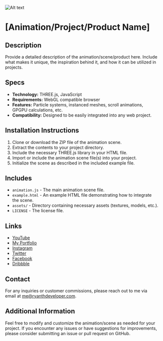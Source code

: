                                                       
![Alt text](https://ryanthedevloper-storage.nyc3.cdn.digitaloceanspaces.com/logo/logo-grey.svg?raw=true "Ryan The Developer Logo")

# [Animation/Project/Product Name]

## Description

Provide a detailed description of the animation/scene/product here. Include what makes it unique, the inspiration behind it, and how it can be utilized in projects.

## Specs

- **Technology:** THREE.js, JavaScript
- **Requirements:** WebGL compatible browser
- **Features:** Particle systems, instanced meshes, scroll animations, GPGPU calculations, etc.
- **Compatibility:** Designed to be easily integrated into any web project.

## Installation Instructions

1. Clone or download the ZIP file of the animation scene.
2. Extract the contents to your project directory.
3. Include the necessary THREE.js library in your HTML file.
4. Import or include the animation scene file(s) into your project.
5. Initialize the scene as described in the included example file.

## Includes

- `animation.js` - The main animation scene file.
- `example.html` - An example HTML file demonstrating how to integrate the scene.
- `assets/` - Directory containing necessary assets (textures, models, etc.).
- `LICENSE` - The license file.

## Links

- [YouTube](https://www.youtube.com/@ryanthedeveloper)
- [My Portfolio](https://www.ryanthedeveloper.com)
- [Instagram](https://www.instagram.com/ryan_the_developer/)
- [Twitter](https://twitter.com/ryan_the_dev)
- [Facebook](https://www.facebook.com/ryanthedeveloper)
- [Dribbble](https://dribbble.com/ryan_the_developer)

## Contact

For any inquiries or customer commissions, please reach out to me via email at [me@ryanthdeveloper.com](mailto:me@ryanthdeveloper.com).

## Additional Information

Feel free to modify and customize the animation/scene as needed for your project. If you encounter any issues or have suggestions for improvements, please consider submitting an issue or pull request on GitHub.
